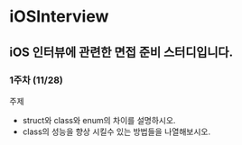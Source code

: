 # iOSInterview


## iOS 인터뷰에 관련한 면접 준비 스터디입니다.

### 1주차 (11/28)

주제
- struct와 class와 enum의 차이를 설명하시오.
- class의 성능을 향상 시킬수 있는 방법들을 나열해보시오.

